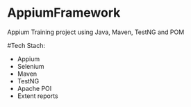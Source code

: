 # AppiumFramework
Appium Training project using Java, Maven, TestNG and POM


#Tech Stach:
- Appium
- Selenium
- Maven
- TestNG
- Apache POI
- Extent reports

